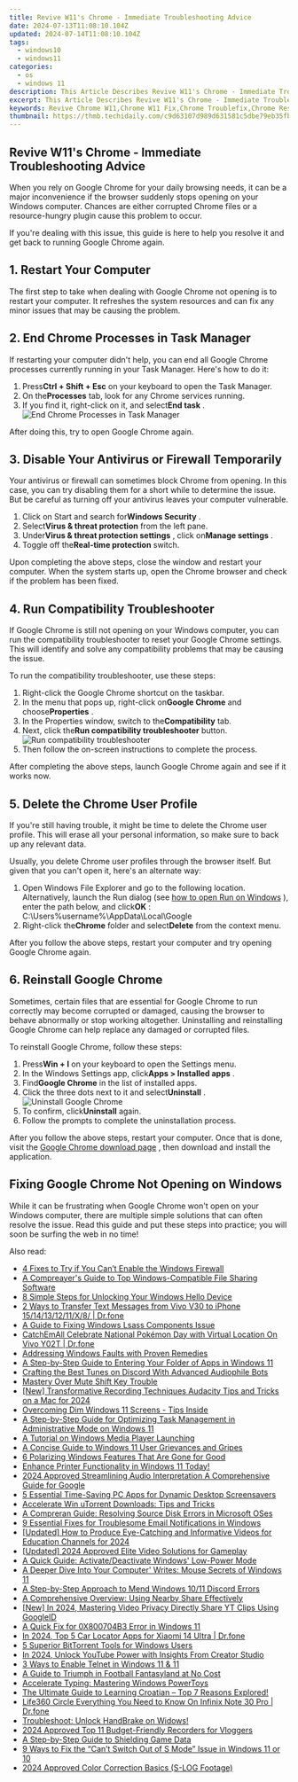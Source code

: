 ```yaml
---
title: Revive W11's Chrome - Immediate Troubleshooting Advice
date: 2024-07-13T11:08:10.104Z
updated: 2024-07-14T11:08:10.104Z
tags:
  - windows10
  - windows11
categories:
  - os
  - windows 11
description: This Article Describes Revive W11's Chrome - Immediate Troubleshooting Advice
excerpt: This Article Describes Revive W11's Chrome - Immediate Troubleshooting Advice
keywords: Revive Chrome W11,Chrome W11 Fix,Chrome Troublefix,Chrome Resurrect,Quick Chrome Repair,Chrome Revival Tips,Immediate Chrome Help
thumbnail: https://thmb.techidaily.com/c9d63107d989d631581c5dbe79eb35fbfb926a1d51af5b4f90784c648af3957e.png
---
```


## Revive W11's Chrome - Immediate Troubleshooting Advice

 When you rely on Google Chrome for your daily browsing needs, it can be a major inconvenience if the browser suddenly stops opening on your Windows computer. Chances are either corrupted Chrome files or a resource-hungry plugin cause this problem to occur.

 If you're dealing with this issue, this guide is here to help you resolve it and get back to running Google Chrome again.

## 1\. Restart Your Computer

 The first step to take when dealing with Google Chrome not opening is to restart your computer. It refreshes the system resources and can fix any minor issues that may be causing the problem.

## 2\. End Chrome Processes in Task Manager

 If restarting your computer didn't help, you can end all Google Chrome processes currently running in your Task Manager. Here's how to do it:

1. Press**Ctrl + Shift + Esc** on your keyboard to open the Task Manager.
2. On the**Processes** tab, look for any Chrome services running.
3. If you find it, right-click on it, and select**End task** .  
![End Chrome Processes in Task Manager](https://static1.makeuseofimages.com/wordpress/wp-content/uploads/2023/02/end-chrome-processes-in-task-manager.jpg)

After doing this, try to open Google Chrome again.

## 3\. Disable Your Antivirus or Firewall Temporarily

 Your antivirus or firewall can sometimes block Chrome from opening. In this case, you can try disabling them for a short while to determine the issue. But be careful as turning off your antivirus leaves your computer vulnerable.

1. Click on Start and search for**Windows Security** .
2. Select**Virus & threat protection** from the left pane.
3. Under**Virus & threat protection settings** , click on**Manage settings** .
4. Toggle off the**Real-time protection** switch.

 Upon completing the above steps, close the window and restart your computer. When the system starts up, open the Chrome browser and check if the problem has been fixed.

## 4\. Run Compatibility Troubleshooter

 If Google Chrome is still not opening on your Windows computer, you can run the compatibility troubleshooter to reset your Google Chrome settings. This will identify and solve any compatibility problems that may be causing the issue.

To run the compatibility troubleshooter, use these steps:

1. Right-click the Google Chrome shortcut on the taskbar.
2. In the menu that pops up, right-click on**Google Chrome** and choose**Properties** .
3. In the Properties window, switch to the**Compatibility** tab.
4. Next, click the**Run compatibility troubleshooter** button.  
![Run compatibility troubleshooter](https://static1.makeuseofimages.com/wordpress/wp-content/uploads/2023/02/run-compatibility-troubleshooter.jpg)
5. Then follow the on-screen instructions to complete the process.

 After completing the above steps, launch Google Chrome again and see if it works now.

## 5\. Delete the Chrome User Profile

 If you're still having trouble, it might be time to delete the Chrome user profile. This will erase all your personal information, so make sure to back up any relevant data.

 Usually, you delete Chrome user profiles through the browser itself. But given that you can't open it, here's an alternate way:

1. Open Windows File Explorer and go to the following location. Alternatively, launch the Run dialog (see [how to open Run on Windows](https://www.makeuseof.com/windows-open-run-command-dialog-box/) ), enter the path below, and click**OK** :  
C:\Users\%username%\AppData\Local\Google
2. Right-click the**Chrome** folder and select**Delete** from the context menu.

 After you follow the above steps, restart your computer and try opening Google Chrome again.

## 6\. Reinstall Google Chrome

 Sometimes, certain files that are essential for Google Chrome to run correctly may become corrupted or damaged, causing the browser to behave abnormally or stop working altogether. Uninstalling and reinstalling Google Chrome can help replace any damaged or corrupted files.

To reinstall Google Chrome, follow these steps:

1. Press**Win + I** on your keyboard to open the Settings menu.
2. In the Windows Settings app, click**Apps > Installed apps** .
3. Find**Google Chrome** in the list of installed apps.
4. Click the three dots next to it and select**Uninstall** .  
![Uninstall Google Chrome](https://static1.makeuseofimages.com/wordpress/wp-content/uploads/2023/02/uninstall-google-chrome.jpg)
5. To confirm, click**Uninstall** again.
6. Follow the prompts to complete the uninstallation process.

 After you follow the above steps, restart your computer. Once that is done, visit the [Google Chrome download page](https://www.google.com/chrome/) , then download and install the application.

## Fixing Google Chrome Not Opening on Windows

 While it can be frustrating when Google Chrome won't open on your Windows computer, there are multiple simple solutions that can often resolve the issue. Read this guide and put these steps into practice; you will soon be surfing the web in no time!


<ins class="adsbygoogle"
     style="display:block"
     data-ad-format="autorelaxed"
     data-ad-client="ca-pub-7571918770474297"
     data-ad-slot="1223367746"></ins>



<ins class="adsbygoogle"
     style="display:block"
     data-ad-client="ca-pub-7571918770474297"
     data-ad-slot="8358498916"
     data-ad-format="auto"
     data-full-width-responsive="true"></ins>



<span class="atpl-alsoreadstyle">Also read:</span>
<div><ul>
<li><a href="https://win11.techidaily.com/4-fixes-to-try-if-you-cant-enable-the-windows-firewall/"><u>4 Fixes to Try if You Can’t Enable the Windows Firewall</u></a></li>
<li><a href="https://win11.techidaily.com/a-compreayers-guide-to-top-windows-compatible-file-sharing-software/"><u>A Compreayer's Guide to Top Windows-Compatible File Sharing Software</u></a></li>
<li><a href="https://win11.techidaily.com/8-simple-steps-for-unlocking-your-windows-hello-device/"><u>8 Simple Steps for Unlocking Your Windows Hello Device</u></a></li>
<li><a href="https://blog-min.techidaily.com/2-ways-to-transfer-text-messages-from-vivo-v30-to-iphone-1514131211x8-drfone-by-drfone-transfer-from-android-transfer-from-android/"><u>2 Ways to Transfer Text Messages from Vivo V30 to iPhone 15/14/13/12/11/X/8/ | Dr.fone</u></a></li>
<li><a href="https://win11.techidaily.com/a-guide-to-fixing-windows-lsass-components-issue/"><u>A Guide to Fixing Windows Lsass Components Issue</u></a></li>
<li><a href="https://change-location.techidaily.com/catchemall-celebrate-national-pokemon-day-with-virtual-location-on-vivo-y02t-drfone-by-drfone-virtual-android/"><u>CatchEmAll Celebrate National Pokémon Day with Virtual Location On Vivo Y02T | Dr.fone</u></a></li>
<li><a href="https://win11.techidaily.com/1719376423944-addressing-windows-faults-with-proven-remedies/"><u>Addressing Windows Faults with Proven Remedies</u></a></li>
<li><a href="https://win11.techidaily.com/a-step-by-step-guide-to-entering-your-folder-of-apps-in-windows-11/"><u>A Step-by-Step Guide to Entering Your Folder of Apps in Windows 11</u></a></li>
<li><a href="https://tiktok-clips.techidaily.com/crafting-the-best-tunes-on-discord-with-advanced-audiophile-bots/"><u>Crafting the Best Tunes on Discord With Advanced Audiophile Bots</u></a></li>
<li><a href="https://win11.techidaily.com/1719356384376-mastery-over-mute-shift-key-trouble/"><u>Mastery Over Mute Shift Key Trouble</u></a></li>
<li><a href="https://screen-video-capture.techidaily.com/new-transformative-recording-techniques-audacity-tips-and-tricks-on-a-mac-for-2024/"><u>[New] Transformative Recording Techniques  Audacity Tips and Tricks on a Mac for 2024</u></a></li>
<li><a href="https://win11.techidaily.com/1719359386759-overcoming-dim-windows-11-screens-tips-inside/"><u>Overcoming Dim Windows 11 Screens - Tips Inside</u></a></li>
<li><a href="https://win11.techidaily.com/a-step-by-step-guide-for-optimizing-task-management-in-administrative-mode-on-windows-11/"><u>A Step-by-Step Guide for Optimizing Task Management in Administrative Mode on Windows 11</u></a></li>
<li><a href="https://win11.techidaily.com/a-tutorial-on-windows-media-player-launching/"><u>A Tutorial on Windows Media Player Launching</u></a></li>
<li><a href="https://win11.techidaily.com/a-concise-guide-to-windows-11-user-grievances-and-gripes/"><u>A Concise Guide to Windows 11 User Grievances and Gripes</u></a></li>
<li><a href="https://win11.techidaily.com/6-polarizing-windows-features-that-are-gone-for-good/"><u>6 Polarizing Windows Features That Are Gone for Good</u></a></li>
<li><a href="https://win11.techidaily.com/1719362972502-enhance-printer-functionality-in-windows-11-today/"><u>Enhance Printer Functionality in Windows 11 Today!</u></a></li>
<li><a href="https://screen-recording.techidaily.com/2024-approved-streamlining-audio-interpretation-a-comprehensive-guide-for-google/"><u>2024 Approved  Streamlining Audio Interpretation  A Comprehensive Guide for Google</u></a></li>
<li><a href="https://win11.techidaily.com/5-essential-time-saving-pc-apps-for-dynamic-desktop-screensavers/"><u>5 Essential Time-Saving PC Apps for Dynamic Desktop Screensavers</u></a></li>
<li><a href="https://win11.techidaily.com/accelerate-win-utorrent-downloads-tips-and-tricks/"><u>Accelerate Win uTorrent Downloads: Tips and Tricks</u></a></li>
<li><a href="https://win11.techidaily.com/a-compreran-guide-resolving-source-disk-errors-in-microsoft-oses/"><u>A Compreran Guide: Resolving Source Disk Errors in Microsoft OSes</u></a></li>
<li><a href="https://win11.techidaily.com/9-essential-fixes-for-troublesome-email-notifications-in-windows/"><u>9 Essential Fixes for Troublesome Email Notifications in Windows</u></a></li>
<li><a href="https://youtube-zero.techidaily.com/ed-how-to-produce-eye-catching-and-informative-videos-for-education-channels-for-2024/"><u>[Updated] How to Produce Eye-Catching and Informative Videos for Education Channels for 2024</u></a></li>
<li><a href="https://screen-recording.techidaily.com/updated-2024-approved-elite-video-solutions-for-gameplay/"><u>[Updated] 2024 Approved  Elite Video Solutions for Gameplay</u></a></li>
<li><a href="https://win11.techidaily.com/a-quick-guide-activatedeactivate-windows-low-power-mode/"><u>A Quick Guide: Activate/Deactivate Windows' Low-Power Mode</u></a></li>
<li><a href="https://win11.techidaily.com/a-deeper-dive-into-your-computer-writes-mouse-secrets-of-windows-11/"><u>A Deeper Dive Into Your Computer' Writes: Mouse Secrets of Windows 11</u></a></li>
<li><a href="https://win11.techidaily.com/a-step-by-step-approach-to-mend-windows-1011-discord-errors/"><u>A Step-by-Step Approach to Mend Windows 10/11 Discord Errors</u></a></li>
<li><a href="https://win11.techidaily.com/a-comprehensive-overview-using-nearby-share-effectively/"><u>A Comprehensive Overview: Using Nearby Share Effectively</u></a></li>
<li><a href="https://youtube-webster.techidaily.com/n-2024-mastering-video-privacy-directly-share-yt-clips-using-googleid/"><u>[New] In 2024, Mastering Video Privacy  Directly Share YT Clips Using GoogleID</u></a></li>
<li><a href="https://win11.techidaily.com/a-quick-fix-for-0x800704b3-error-in-windows-11/"><u>A Quick Fix for 0X800704B3 Error in Windows 11</u></a></li>
<li><a href="https://android-location-track.techidaily.com/in-2024-top-5-car-locator-apps-for-xiaomi-14-ultra-drfone-by-drfone-virtual-android/"><u>In 2024, Top 5 Car Locator Apps for Xiaomi 14 Ultra | Dr.fone</u></a></li>
<li><a href="https://win11.techidaily.com/5-superior-bittorrent-tools-for-windows-users/"><u>5 Superior BitTorrent Tools for Windows Users</u></a></li>
<li><a href="https://youtube-stream.techidaily.com/in-2024-unlock-youtube-power-with-insights-from-creator-studio/"><u>In 2024, Unlock YouTube Power with Insights From Creator Studio</u></a></li>
<li><a href="https://win11.techidaily.com/3-ways-to-enable-telnet-in-windows-11-and-11/"><u>3 Ways to Enable Telnet in Windows 11 & 11</u></a></li>
<li><a href="https://win11.techidaily.com/a-guide-to-triumph-in-football-fantasyland-at-no-cost/"><u>A Guide to Triumph in Football Fantasyland at No Cost</u></a></li>
<li><a href="https://win11.techidaily.com/accelerate-typing-mastering-windows-powertoys/"><u>Accelerate Typing: Mastering Windows PowerToys</u></a></li>
<li><a href="https://mondly-stories.techidaily.com/1719580845727-the-ultimate-guide-to-learning-croatian-top-7-reasons-explored/"><u>The Ultimate Guide to Learning Croatian – Top 7 Reasons Explored!</u></a></li>
<li><a href="https://fake-location.techidaily.com/life360-circle-everything-you-need-to-know-on-infinix-note-30-pro-drfone-by-drfone-virtual-android/"><u>Life360 Circle Everything You Need to Know On Infinix Note 30 Pro | Dr.fone</u></a></li>
<li><a href="https://win11.techidaily.com/1719349600813-troubleshoot-unlock-handbrake-on-widows/"><u>Troubleshoot: Unlock HandBrake on Widows!</u></a></li>
<li><a href="https://youtube-stream.techidaily.com/2024-approved-top-11-budget-friendly-recorders-for-vloggers/"><u>2024 Approved  Top 11 Budget-Friendly Recorders for Vloggers</u></a></li>
<li><a href="https://win11.techidaily.com/a-step-by-step-guide-to-shielding-game-data/"><u>A Step-by-Step Guide to Shielding Game Data</u></a></li>
<li><a href="https://win11.techidaily.com/9-ways-to-fix-the-cant-switch-out-of-s-mode-issue-in-windows-11-or-10/"><u>9 Ways to Fix the “Can’t Switch Out of S Mode” Issue in Windows 11 or 10</u></a></li>
<li><a href="https://ai-editing-video.techidaily.com/2024-approved-color-correction-basics-s-log-footage/"><u>2024 Approved Color Correction Basics (S-LOG Footage)</u></a></li>
</ul></div>
